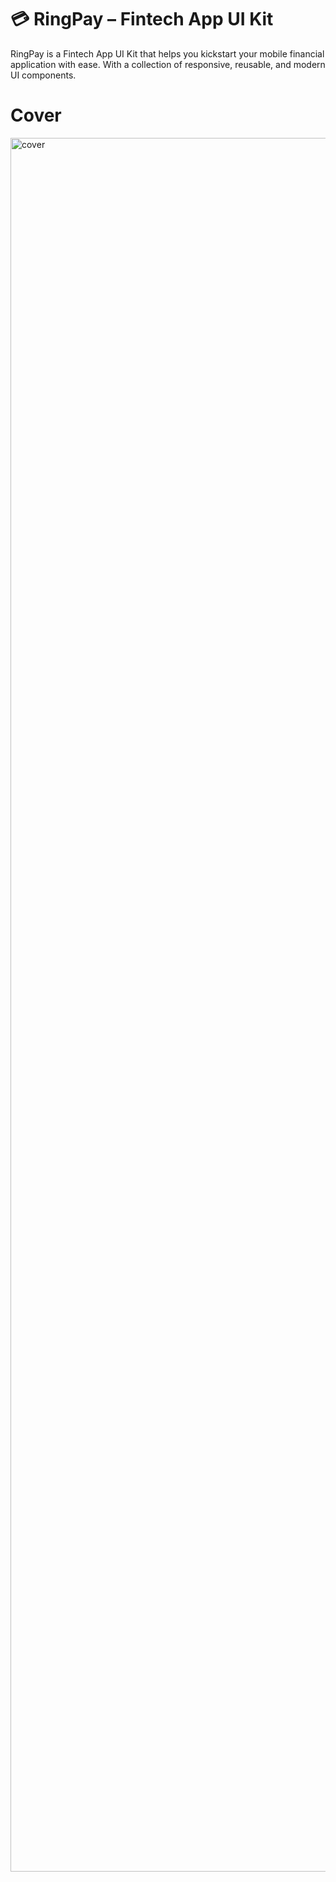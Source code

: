 # 💳 RingPay – Fintech App UI Kit

RingPay is a Fintech App UI Kit that helps you kickstart your mobile financial application with ease. With a collection of responsive, reusable, and modern UI components.
<br>
# Cover
<img width="2774" alt="cover" src="https://github.com/user-attachments/assets/e0cf0759-3f18-487c-93e0-bd6c2f6e3017" />
